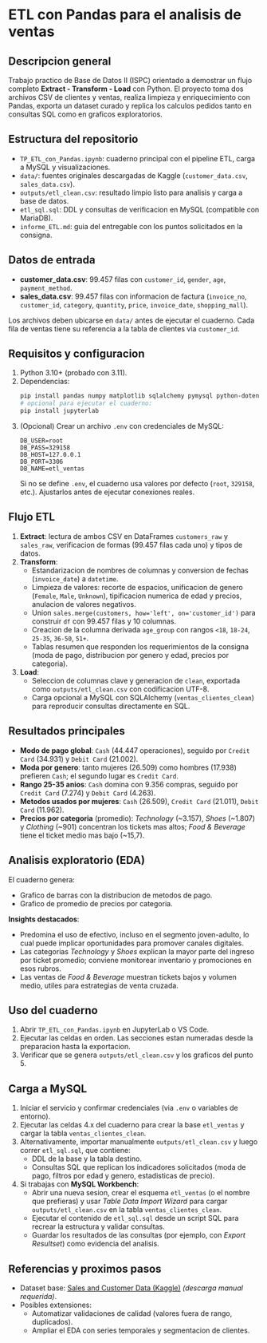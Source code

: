 # ETL con Pandas para el analisis de ventas

## Descripcion general
Trabajo practico de Base de Datos II (ISPC) orientado a demostrar un flujo completo **Extract - Transform - Load** con Python. El proyecto toma dos archivos CSV de clientes y ventas, realiza limpieza y enriquecimiento con Pandas, exporta un dataset curado y replica los calculos pedidos tanto en consultas SQL como en graficos exploratorios.

## Estructura del repositorio
- `TP_ETL_con_Pandas.ipynb`: cuaderno principal con el pipeline ETL, carga a MySQL y visualizaciones.
- `data/`: fuentes originales descargadas de Kaggle (`customer_data.csv`, `sales_data.csv`).
- `outputs/etl_clean.csv`: resultado limpio listo para analisis y carga a base de datos.
- `etl_sql.sql`: DDL y consultas de verificacion en MySQL (compatible con MariaDB).
- `informe_ETL.md`: guia del entregable con los puntos solicitados en la consigna.

## Datos de entrada
- **customer_data.csv**: 99.457 filas con `customer_id`, `gender`, `age`, `payment_method`.
- **sales_data.csv**: 99.457 filas con informacion de factura (`invoice_no`, `customer_id`, `category`, `quantity`, `price`, `invoice_date`, `shopping_mall`).

Los archivos deben ubicarse en `data/` antes de ejecutar el cuaderno. Cada fila de ventas tiene su referencia a la tabla de clientes via `customer_id`.

## Requisitos y configuracion
1. Python 3.10+ (probado con 3.11).
2. Dependencias:
   ```bash
   pip install pandas numpy matplotlib sqlalchemy pymysql python-dotenv
   # opcional para ejecutar el cuaderno:
   pip install jupyterlab
   ```
3. (Opcional) Crear un archivo `.env` con credenciales de MySQL:
   ```
   DB_USER=root
   DB_PASS=329158
   DB_HOST=127.0.0.1
   DB_PORT=3306
   DB_NAME=etl_ventas
   ```
   Si no se define `.env`, el cuaderno usa valores por defecto (`root`, `329158`, etc.). Ajustarlos antes de ejecutar conexiones reales.

## Flujo ETL
1. **Extract**: lectura de ambos CSV en DataFrames `customers_raw` y `sales_raw`, verificacion de formas (99.457 filas cada uno) y tipos de datos.
2. **Transform**:
   - Estandarizacion de nombres de columnas y conversion de fechas (`invoice_date`) a `datetime`.
   - Limpieza de valores: recorte de espacios, unificacion de genero (`Female`, `Male`, `Unknown`), tipificacion numerica de edad y precios, anulacion de valores negativos.
   - Union `sales.merge(customers, how='left', on='customer_id')` para construir `df` con 99.457 filas y 10 columnas.
   - Creacion de la columna derivada `age_group` con rangos `<18`, `18-24`, `25-35`, `36-50`, `51+`.
   - Tablas resumen que responden los requerimientos de la consigna (moda de pago, distribucion por genero y edad, precios por categoria).
3. **Load**:
   - Seleccion de columnas clave y generacion de `clean`, exportada como `outputs/etl_clean.csv` con codificacion UTF-8.
   - Carga opcional a MySQL con SQLAlchemy (`ventas_clientes_clean`) para reproducir consultas directamente en SQL.

## Resultados principales
- **Modo de pago global**: `Cash` (44.447 operaciones), seguido por `Credit Card` (34.931) y `Debit Card` (21.002).
- **Moda por genero**: tanto mujeres (26.509) como hombres (17.938) prefieren `Cash`; el segundo lugar es `Credit Card`.
- **Rango 25-35 anios**: `Cash` domina con 9.356 compras, seguido por `Credit Card` (7.274) y `Debit Card` (4.263).
- **Metodos usados por mujeres**: `Cash` (26.509), `Credit Card` (21.011), `Debit Card` (11.962).
- **Precios por categoria** (promedio): *Technology* (~3.157), *Shoes* (~1.807) y *Clothing* (~901) concentran los tickets mas altos; *Food & Beverage* tiene el ticket medio mas bajo (~15,7).

## Analisis exploratorio (EDA)
El cuaderno genera:
- Grafico de barras con la distribucion de metodos de pago.
- Grafico de promedio de precios por categoria.

**Insights destacados**:
- Predomina el uso de efectivo, incluso en el segmento joven-adulto, lo cual puede implicar oportunidades para promover canales digitales.
- Las categorias *Technology* y *Shoes* explican la mayor parte del ingreso por ticket promedio; conviene monitorear inventario y promociones en esos rubros.
- Las ventas de *Food & Beverage* muestran tickets bajos y volumen medio, utiles para estrategias de venta cruzada.

## Uso del cuaderno
1. Abrir `TP_ETL_con_Pandas.ipynb` en JupyterLab o VS Code.
2. Ejecutar las celdas en orden. Las secciones estan numeradas desde la preparacion hasta la exportacion.
3. Verificar que se genera `outputs/etl_clean.csv` y los graficos del punto 5.

## Carga a MySQL
1. Iniciar el servicio y confirmar credenciales (via `.env` o variables de entorno).
2. Ejecutar las celdas 4.x del cuaderno para crear la base `etl_ventas` y cargar la tabla `ventas_clientes_clean`.
3. Alternativamente, importar manualmente `outputs/etl_clean.csv` y luego correr `etl_sql.sql`, que contiene:
   - DDL de la base y la tabla destino.
   - Consultas SQL que replican los indicadores solicitados (moda de pago, filtros por edad y genero, estadisticas de precio).
4. Si trabajas con **MySQL Workbench**:
   - Abrir una nueva sesion, crear el esquema `etl_ventas` (o el nombre que prefieras) y usar *Table Data Import Wizard* para cargar `outputs/etl_clean.csv` en la tabla `ventas_clientes_clean`.
   - Ejecutar el contenido de `etl_sql.sql` desde un script SQL para recrear la estructura y validar consultas.
   - Guardar los resultados de las consultas (por ejemplo, con *Export Resultset*) como evidencia del analisis.

## Referencias y proximos pasos
- Dataset base: [Sales and Customer Data (Kaggle)](https://www.kaggle.com/datasets/dataceo/sales-and-customer-data) *(descarga manual requerida)*.
- Posibles extensiones:
  - Automatizar validaciones de calidad (valores fuera de rango, duplicados).
  - Ampliar el EDA con series temporales y segmentacion de clientes.
